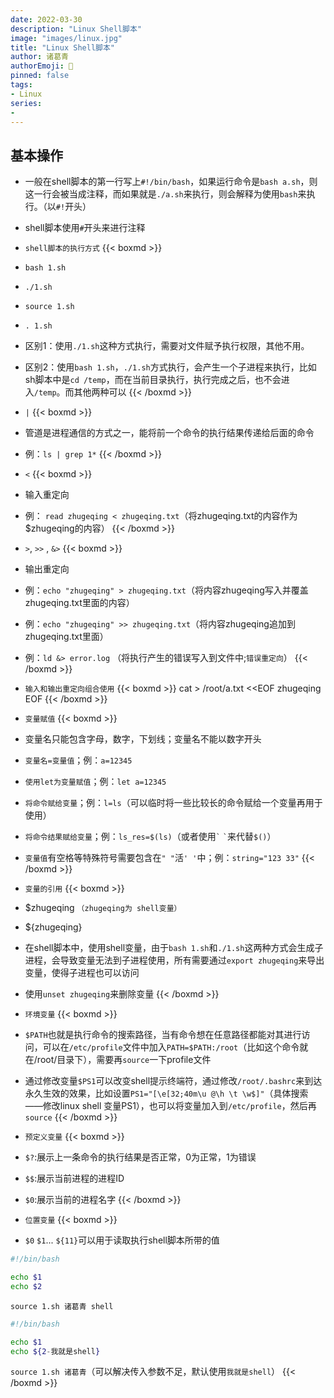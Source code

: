 ```yaml
---
date: 2022-03-30
description: "Linux Shell脚本"
image: "images/linux.jpg"
title: "Linux Shell脚本"
author: 诸葛青
authorEmoji: 🎅
pinned: false
tags:
- Linux
series:
- 
---
```


## 基本操作

* 一般在shell脚本的第一行写上`#!/bin/bash`，如果运行命令是`bash a.sh`，则这一行会被当成注释，而如果就是`./a.sh`来执行，则会解释为使用`bash`来执行。（以`#!`开头）

* shell脚本使用`#`开头来进行注释

* `shell脚本的执行方式`
{{< boxmd >}}
* `bash 1.sh`
* `./1.sh`
* `source 1.sh`
* `. 1.sh`
* 区别1：使用`./1.sh`这种方式执行，需要对文件赋予执行权限，其他不用。
* 区别2：使用`bash 1.sh`，`./1.sh`方式执行，会产生一个子进程来执行，比如sh脚本中是`cd /temp`，而在当前目录执行，执行完成之后，也不会进入`/temp`。而其他两种可以
{{< /boxmd >}}

* `|`
{{< boxmd >}}
* 管道是进程通信的方式之一，能将前一个命令的执行结果传递给后面的命令
* 例：`ls | grep 1*`
{{< /boxmd >}}

* `<`
{{< boxmd >}}
* 输入重定向
* 例： `read zhugeqing < zhugeqing.txt`（将zhugeqing.txt的内容作为$zhugeqing的内容）
{{< /boxmd >}}

* `>`, `>>` , `&>`
{{< boxmd >}}
* 输出重定向
* 例：`echo "zhugeqing" > zhugeqing.txt`（将内容zhugeqing写入并覆盖zhugeqing.txt里面的内容）
* 例：`echo "zhugeqing" >> zhugeqing.txt`（将内容zhugeqing追加到zhugeqing.txt里面）
* 例：`ld &> error.log` （将执行产生的错误写入到文件中;`错误重定向`）
{{< /boxmd >}}

* `输入和输出重定向组合使用`
{{< boxmd >}}
cat > /root/a.txt <<EOF
zhugeqing
EOF
{{< /boxmd >}}

* `变量赋值`
{{< boxmd >}}
* 变量名只能包含字母，数字，下划线；变量名不能以数字开头
* `变量名=变量值`；例：`a=12345`
* `使用let为变量赋值`；例：`let a=12345`
* `将命令赋给变量`；例：`l=ls`（可以临时将一些比较长的命令赋给一个变量再用于使用）
* `将命令结果赋给变量`；例：`ls_res=$(ls)`（或者使用`` ` `` `` ` ``来代替`$()`） 
* `变量值`有空格等特殊符号需要包含在`" "`活`' '`中；例：`string="123 33"`
{{< /boxmd >}}

* `变量的引用`
{{< boxmd >}}
* $zhugeqing `（zhugeqing为 shell变量）`
* ${zhugeqing} 
* 在shell脚本中，使用shell变量，由于`bash 1.sh`和`./1.sh`这两种方式会生成子进程，会导致变量无法到子进程使用，所有需要通过`export zhugeqing`来导出变量，使得子进程也可以访问
* 使用`unset zhugeqing`来删除变量
{{< /boxmd >}}

* `环境变量`
{{< boxmd >}}
* `$PATH`也就是执行命令的搜索路径，当有命令想在任意路径都能对其进行访问，可以在`/etc/profile`文件中加入`PATH=$PATH:/root`（比如这个命令就在/root/目录下），需要再`source`一下profile文件
* 通过修改变量`$PS1`可以改变shell提示终端符，通过修改`/root/.bashrc`来到达永久生效的效果，比如设置`PS1="[\e[32;40m\u @\h \t \w$]"`（具体搜索——修改linux shell 变量PS1），也可以将变量加入到`/etc/profile`，然后再`source`
{{< /boxmd >}}

* `预定义变量`
{{< boxmd >}}
* `$?`:展示上一条命令的执行结果是否正常，0为正常，1为错误
* `$$`:展示当前进程的进程ID
* `$0`:展示当前的进程名字
{{< /boxmd >}}

* `位置变量`
{{< boxmd >}}
* `$0` `$1`... `${11}`可以用于读取执行shell脚本所带的值
```Shell:1.sh
#!/bin/bash

echo $1
echo $2
```
`source 1.sh 诸葛青 shell`

```Shell:2.sh
#!/bin/bash

echo $1
echo ${2-我就是shell}
```
`source 1.sh 诸葛青`（可以解决传入参数不足，默认使用`我就是shell`）
{{< /boxmd >}}